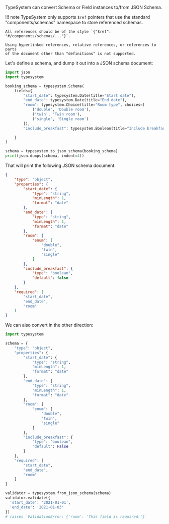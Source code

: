 TypeSystem can convert Schema or Field instances to/from JSON Schema.

!!! note
    TypeSystem only supports `$ref` pointers that use the standard "components/schemas"
    namespace to store referenced schemas.

    All references should be of the style `{"$ref": "#/components/schemas/..."}`.

    Using hyperlinked references, relative references, or references to parts
    of the document other than "definitions" is not supported.

Let's define a schema, and dump it out into a JSON schema document:

```python
import json
import typesystem

booking_schema = typesystem.Schema(
    fields={
        "start_date": typesystem.Date(title="Start date"),
        "end_date": typesystem.Date(title="End date"),
        "room": typesystem.Choice(title="Room type", choices=[
            ('double', 'Double room'),
            ('twin', 'Twin room'),
            ('single', 'Single room')
        ]),
        "include_breakfast": typesystem.Boolean(title="Include breakfast", default=False),

    }
)

schema = typesystem.to_json_schema(booking_schema)
print(json.dumps(schema, indent=4))
```

That will print the following JSON schema document:

```json
{
    "type": "object",
    "properties": {
        "start_date": {
            "type": "string",
            "minLength": 1,
            "format": "date"
        },
        "end_date": {
            "type": "string",
            "minLength": 1,
            "format": "date"
        },
        "room": {
            "enum": [
                "double",
                "twin",
                "single"
            ]
        },
        "include_breakfast": {
            "type": "boolean",
            "default": false
        }
    },
    "required": [
        "start_date",
        "end_date",
        "room"
    ]
}
```

We can also convert in the other direction:

```python
import typesystem

schema = {
    "type": "object",
    "properties": {
        "start_date": {
            "type": "string",
            "minLength": 1,
            "format": "date"
        },
        "end_date": {
            "type": "string",
            "minLength": 1,
            "format": "date"
        },
        "room": {
            "enum": [
                "double",
                "twin",
                "single"
            ]
        },
        "include_breakfast": {
            "type": "boolean",
            "default": False
        }
    },
    "required": [
        "start_date",
        "end_date",
        "room"
    ]
}

validator = typesystem.from_json_schema(schema)
validator.validate({
  'start_date': '2021-01-01',
  'end_date': '2021-01-03'
})
# raises `ValidationError: {'room': 'This field is required.'}`
```

